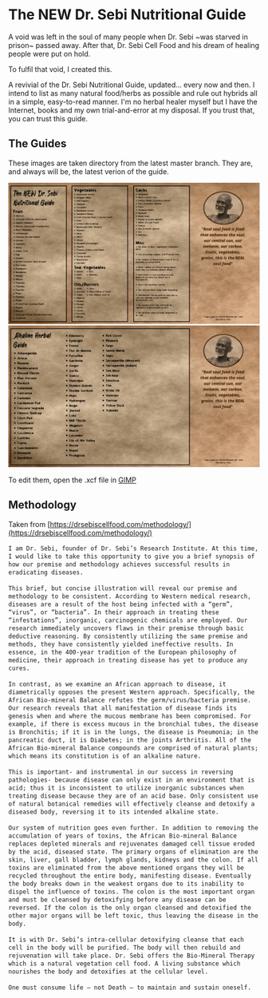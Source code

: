 # The NEW Dr. Sebi Nutritional Guide

A void was left in the soul of many people when Dr. Sebi ~was starved in prison~ passed away. After that, Dr. Sebi Cell Food and his dream of healing people were put on hold.

To fulfil that void, I created this.

A revivial of the Dr. Sebi Nutritional Guide, updated... every now and then. I intend to list as many natural food/herbs as possible and rule out hybrids all in a simple, easy-to-read manner. I'm no herbal healer myself but I have the Internet, books and my own trial-and-error at my disposal. If you trust that, you can trust this guide.

## The Guides

These images are taken directory from the latest master branch. They are, and always will be, the latest verion of the guide.

<img src="https://github.com/TheRealYuno/Nutritional-Guide/blob/master/src/scan/nutritional.jpg" />

<img src="https://github.com/TheRealYuno/Nutritional-Guide/blob/master/src/scan/herbal.jpg">

To edit them, open the .xcf file in [GIMP](https://www.gimp.org/)
## Methodology

Taken from [https://drsebiscellfood.com/methodology/](https://drsebiscellfood.com/methodology/)

```
I am Dr. Sebi, founder of Dr. Sebi’s Research Institute. At this time, I would like to take this opportunity to give you a brief synopsis of how our premise and methodology achieves successful results in eradicating diseases.

This brief, but concise illustration will reveal our premise and methodology to be consistent. According to Western medical research, diseases are a result of the host being infected with a “germ”, “virus”, or “bacteria”. In their approach in treating these “infestations”, inorganic, carcinogenic chemicals are employed. Our research immediately uncovers flaws in their premise through basic deductive reasoning. By consistently utilizing the same premise and methods, they have consistently yielded ineffective results. In essence, in the 400-year tradition of the European philosophy of medicine, their approach in treating disease has yet to produce any cures.

In contrast, as we examine an African approach to disease, it diametrically opposes the present Western approach. Specifically, the African Bio-mineral Balance refutes the germ/virus/bacteria premise. Our research reveals that all manifestation of disease finds its genesis when and where the mucous membrane has been compromised. For example, if there is excess mucous in the bronchial tubes, the disease is Bronchitis; if it is in the lungs, the disease is Pneumonia; in the pancreatic duct, it is Diabetes; in the joints Arthritis. All of the African Bio-mineral Balance compounds are comprised of natural plants; which means its constitution is of an alkaline nature.

This is important- and instrumental in our success in reversing pathologies- because disease can only exist in an environment that is acid; thus it is inconsistent to utilize inorganic substances when treating disease because they are of an acid base. Only consistent use of natural botanical remedies will effectively cleanse and detoxify a diseased body, reversing it to its intended alkaline state.

Our system of nutrition goes even further. In addition to removing the accumulation of years of toxins, the African Bio-mineral Balance replaces depleted minerals and rejuvenates damaged cell tissue eroded by the acid, diseased state. The primary organs of elimination are the skin, liver, gall bladder, lymph glands, kidneys and the colon. If all toxins are eliminated from the above mentioned organs they will be recycled throughout the entire body, manifesting disease. Eventually the body breaks down in the weakest organs due to its inability to dispel the influence of toxins. The colon is the most important organ and must be cleansed by detoxifying before any disease can be reversed. If the colon is the only organ cleansed and detoxified the other major organs will be left toxic, thus leaving the disease in the body.

It is with Dr. Sebi’s intra-cellular detoxifying cleanse that each cell in the body will be purified. The body will then rebuild and rejuvenation will take place. Dr. Sebi offers the Bio-Mineral Therapy which is a natural vegetation cell food. A living substance which nourishes the body and detoxifies at the cellular level.

One must consume life – not Death – to maintain and sustain oneself.
```